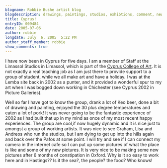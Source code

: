 ```yaml
---
blogname: Robbie Bushe artist blog
blogdescription: drawings, paintings, studios, exhibtions, comment, news as they happen to Robbie Bushe
title: Cyprus!
entryID: 009484
date: 2005-07-06
author: robbie
longdate: July  6, 2005  5:22 PM
author_staff_member: robbie
show_comments: true
---
```


<p>I have now been in Cyprus for five days. I am a member of Staff at the Limassol Studios in Limassol, which is part of the <a href="http://www.geocities.com/artcyprus/">Cyprus College of Art</a>. It is not exactly a real teaching job as I am just there to provide support to a group of student, while we all make art and have a holiday. I was at the Lemba site back in 2002 as a punter, and it provided a wonderful spur to my art when I was bogged down working in Chichester (see Cyprus 2002 in Picture Galleries).</p>

<p>Well so far I have got to know the group, drank a lot of Keo beer, done a bit of drawing and painting, enjoyed the 30 plus degree temperatures and eaten a lot of pork! It was never going to be the fantastic experience of 2002 as I had built that up in my mind as once of my most recent happy experiences. The group are cool,if now hugely dynamic and it is nice just to amongst a group of working artists. It was nice to see Graham, Lisa and Andreos who run the studios, but I am dying to get up into the hills again and back over the Pafos at some point. I will try and see if I can connect my camera in the internet cafe so I can put up some pictures of what the place is like and some of my new pictures. It is very nice to be making some new pictures after 6 months of constipation in Oxford. Why is it so easy to work here and in Hastings?? Is it the sea?, the people? the food? Who knows!</p>

